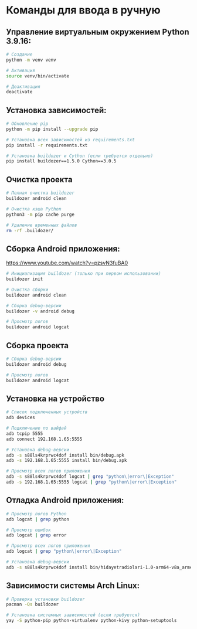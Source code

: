 # Команды для ввода в ручную

## Управление виртуальным окружением Python 3.9.16:
```bash
# Создание
python -m venv venv

# Активация
source venv/bin/activate

# Деактивация
deactivate
```

## Установка зависимостей:
```bash
# Обновление pip
python -m pip install --upgrade pip

# Установка всех зависимостей из requirements.txt
pip install -r requirements.txt

# Установка buildozer и Cython (если требуется отдельно)
pip install buildozer==1.5.0 Cython==3.0.5
```

## Очистка проекта
```bash
# Полная очистка buildozer
buildozer android clean

# Очистка кэша Python
python3 -m pip cache purge

# Удаление временных файлов
rm -rf .buildozer/
```

## Сборка Android приложения:

https://www.youtube.com/watch?v=pzsvN3fuBA0

```bash
# Инициализация buildozer (только при первом использовании)
buildozer init

# Очистка сборки
buildozer android clean

# Сборка debug-версии
buildozer -v android debug

# Просмотр логов
buildozer android logcat
```

## Сборка проекта
```bash
# Сборка debug-версии
buildozer android debug

# Просмотр логов
buildozer android logcat
```

## Установка на устройство
```bash
# Список подключенных устройств
adb devices

# Подключение по вайфай
adb tcpip 5555
adb connect 192.168.1.65:5555

# Установка debug-версии
adb -s s88ls4krprwc4dof install bin/debug.apk
adb -s 192.168.1.65:5555 install bin/debug.apk

# Просмотр всех логов приложения
adb -s s88ls4krprwc4dof logcat | grep "python\|error\|Exception"
adb -s 192.168.1.65:5555 logcat | grep "python\|error\|Exception"
```

## Отладка Android приложения:
```bash
# Просмотр логов Python
adb logcat | grep python

# Просмотр ошибок
adb logcat | grep error

# Просмотр всех логов приложения
adb logcat | grep "python\|error\|Exception"

# Установка debug-версии
adb -s s88ls4krprwc4dof install bin/hidayetradiolari-1.0-arm64-v8a_armeabi-v7a-debug.apk
```

## Зависимости системы Arch Linux:
```bash
# Проверка установки buildozer
pacman -Qs buildozer

# Установка системных зависимостей (если требуется)
yay -S python-pip python-virtualenv python-kivy python-setuptools
```
